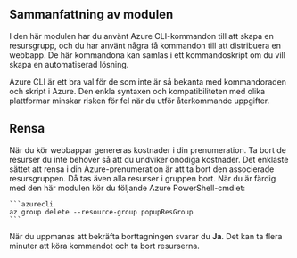 ## <a name="module-summary"></a>Sammanfattning av modulen
I den här modulen har du använt Azure CLI-kommandon till att skapa en resursgrupp, och du har använt några få kommandon till att distribuera en webbapp. De här kommandona kan samlas i ett kommandoskript om du vill skapa en automatiserad lösning.

Azure CLI är ett bra val för de som inte är så bekanta med kommandoraden och skript i Azure. Den enkla syntaxen och kompatibiliteten med olika plattformar minskar risken för fel när du utför återkommande uppgifter.

## <a name="cleanup"></a>Rensa
När du kör webbappar genereras kostnader i din prenumeration. Ta bort de resurser du inte behöver så att du undviker onödiga kostnader. Det enklaste sättet att rensa i din Azure-prenumeration är att ta bort den associerade resursgruppen. Då tas även alla resurser i gruppen bort. När du är färdig med den här modulen kör du följande Azure PowerShell-cmdlet:

    ```azurecli
    az group delete --resource-group popupResGroup
    ```

När du uppmanas att bekräfta borttagningen svarar du **Ja**. Det kan ta flera minuter att köra kommandot och ta bort resurserna. 
